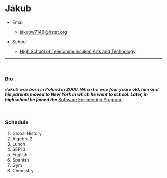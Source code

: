 # Jakub 

+ Email
  - jakubw7146@hstat.org

+ School
  - [High School of Telecommunication Arts and Technology](https://www.hstat.org/)

---
<br>

### Bio

**_Jakub was born in Poland in 2006. When he was four years old, him and his parents moved to New York in which he went to school. Later, in highschool he joined the_** [Software Engineering Program.](https://hstatsep.github.io/)

<br>

### Schedule

<ol>
  <li>Global History</li>
  <li>Algebra 2</li>
  <li>Lunch</li>
  <li>SEP10</li>
  <li>English</li>
  <li>Spanish</li>
  <li>Gym</li>
  <li>Chemistry</li>
</ol>